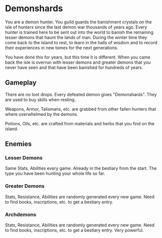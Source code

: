 # Demonshards

You are a demon hunter. You guild guards the banishment crystals on the isle of
hunters since the last demon war thousands of years ago.  Every hunter is
trained here to be sent out into the world to banish the remaining lesser
demons that haunt the lands of man. During the winter time they come back to
the island to rest, to learn in the halls of wisdom and to record their
experiences in new tomes for the next generations.

You have done this for years, but this time it is different. When you came back
the isle is overrun with lesser demons and greater demons that you never have
seen and that have been banished for hundreds of years.

## Gameplay

There are no loot drops. Every defeated demon gives "Demonshards". They are
used to buy skills when resting.

Weapons, Armor, Talismans, etc. are grabbed from other fallen hunters that
where overwhelmed by the demons.

Potions, Oils, etc. are crafted from materials and herbs that you find on the
island.

## Enemies

### Lesser Demons

Same Stats, Abilities every game. Already in the bestiary from the start. The
type you have been hunting your whole life so far.

### Greater Demons

Stats, Resistance, Abilities are randomly generated every new game. Need to
find books, inscriptions, etc. to get a bestiary entry.

### Archdemons

Stats, Resistance, Abilities are randomly generated every new game. Need to
find books, inscriptions, etc. to get a bestiary entry.  Very powerful.
